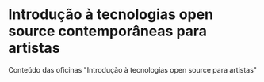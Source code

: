 # Introdução à tecnologias open source contemporâneas para artistas
Conteúdo das oficinas "Introdução à tecnologias open source para artistas"
